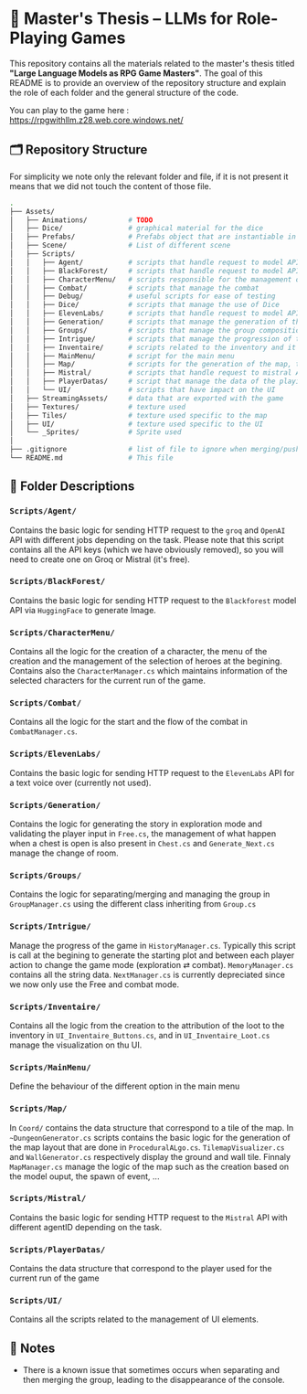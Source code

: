 # 📘 Master's Thesis – LLMs for Role-Playing Games

This repository contains all the materials related to the master's thesis titled **"Large Language Models as RPG Game Masters"**. The goal of this README is to provide an overview of the repository structure and explain the role of each folder and the general structure of the code.

You can play to the game here : https://rpgwithllm.z28.web.core.windows.net/

## 🗂 Repository Structure
For simplicity we note only the relevant folder and file, if it is not present it means that we did not touch the content of those file.
```bash
.
├── Assets/
│   ├── Animations/          # TODO
│   ├── Dice/                # graphical material for the dice
│   ├── Prefabs/             # Prefabs object that are instantiable in the scene
│   ├── Scene/               # List of different scene
│   ├── Scripts/ 
│   │   ├── Agent/           # scripts that handle request to model API (text)
│   │   ├── BlackForest/     # scripts that handle request to model API (image)
│   │   ├── CharacterMenu/   # scripts responsible for the management of characters
│   │   ├── Combat/          # scripts that manage the combat
│   │   ├── Debug/           # useful scripts for ease of testing
│   │   ├── Dice/            # scripts that manage the use of Dice
│   │   ├── ElevenLabs/      # scripts that handle request to model API (voice)
│   │   ├── Generation/      # scripts that manage the generation of the story and the input check
│   │   ├── Groups/          # scripts that manage the group composition
│   │   ├── Intrigue/        # scripts that manage the progression of the intrigue (current room, memory, ...)
│   │   ├── Inventaire/      # scripts related to the inventory and it's management
│   │   ├── MainMenu/        # script for the main menu 
│   │   ├── Map/             # scripts for the generation of the map, the visualization and the management
│   │   ├── Mistral/         # scripts that handle request to mistral API (text)
│   │   ├── PlayerDatas/     # script that manage the data of the playing heroes
│   │   └── UI/              # scripts that have impact on the UI
│   ├── StreamingAssets/     # data that are exported with the game
│   ├── Textures/            # texture used
│   ├── Tiles/               # texture used specific to the map
│   ├── UI/                  # texture used specific to the UI
│   └── _Sprites/            # Sprite used
│
├── .gitignore               # list of file to ignore when merging/pushing
└── README.md                # This file
```
## 📄 Folder Descriptions

### `Scripts/Agent/`
Contains the basic logic for sending HTTP request to the `groq` and `OpenAI` API with different jobs depending on the task.
Please note that this script contains all the API keys (which we have obviously removed), so you will need to create one on Groq or Mistral (it's free).

### `Scripts/BlackForest/`
Contains the basic logic for sending HTTP request to the `Blackforest` model API via `HuggingFace` to generate Image.

### `Scripts/CharacterMenu/`
Contains all the logic for the creation of a character, the menu of the creation and the management of the selection of heroes at the begining. Contains also the `CharacterManager.cs` which maintains information of the selected characters for the current run of the game.

### `Scripts/Combat/`
Contains all the logic for the start and the flow of the combat in `CombatManager.cs`.

### `Scripts/ElevenLabs/`
Contains the basic logic for sending HTTP request to the `ElevenLabs` API for a text voice over (currently not used).

### `Scripts/Generation/`
Contains the logic for generating the story in exploration mode and validating the player input in `Free.cs`, the management of what happen when a chest is open is also present in `Chest.cs` and `Generate_Next.cs` manage the change of room.

### `Scripts/Groups/`
Contains the logic for separating/merging and managing the group in `GroupManager.cs` using the different class inheriting from `Group.cs`

### `Scripts/Intrigue/`
Manage the progress of the game in `HistoryManager.cs`. Typically this script is call at the begining to generate the starting plot and between each player action to change the game mode (exploration ⇄ combat). `MemoryManager.cs` contains all the string data. `NextManager.cs` is currently depreciated since we now only use the Free and combat mode.

### `Scripts/Inventaire/`
Contains all the logic from the creation to the attribution of the loot to the inventory in `UI_Inventaire_Buttons.cs`, and in `UI_Inventaire_Loot.cs` manage the visualization on thu UI.

### `Scripts/MainMenu/`
Define the behaviour of the different option in the main menu

### `Scripts/Map/`
In `Coord/` contains the data structure that correspond to a tile of the map. In `~DungeonGenerator.cs` scripts contains the basic logic for the generation of the map layout that are done in `ProceduralALgo.cs`. `TilemapVisualizer.cs` and `WallGenerator.cs` respectively display the ground and wall tile. Finnaly `MapManager.cs` manage the logic of the map such as the creation based on the model ouput, the spawn of event, ...

### `Scripts/Mistral/`
Contains the basic logic for sending HTTP request to the `Mistral` API with different agentID depending on the task.

### `Scripts/PlayerDatas/`
Contains the data structure that correspond to the player used for the current run of the game

### `Scripts/UI/`
Contains all the scripts related to the management of UI elements.

## 🧪 Notes

- There is a known issue that sometimes occurs when separating and then merging the group, leading to the disappearance of the console.
